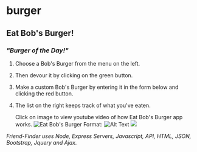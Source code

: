 # burger

## **Eat Bob's Burger!**

### *"Burger of the Day!"*

1. Choose a Bob's Burger from the menu on the left. 
1. Then devour it by clicking on the green button.
1. Make a custom Bob's Burger by entering it in the form below and clicking the red button.
1. The list on the right keeps track of what you've eaten.

      Click on image to view youtube video of how Eat Bob's Burger app works.
      ![Eat Bob's Burger](https://ibb.co/xmzKMvC)
Format: ![Alt Text](url)
[![](https://ibb.co/xmzKMvC)](https://www.youtube.com/watch?v=R6x3CPGewbM&feature=youtu.be)

*Friend-Finder uses Node, Express Servers, Javascript, API, HTML, JSON, Bootstrap, Jquery and Ajax.*

